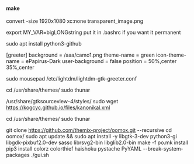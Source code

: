 #### make ####

convert -size 1920x1080 xc:none transparent_image.png

export MY_VAR=bigLONGstring
put it in .bashrc if you want it permanent

sudo apt install python3-github

[greeter]
background = /aaa/camo1.png
theme-name = green
icon-theme-name = ePapirus-Dark
user-background = false
position = 50%,center 35%,center

sudo mousepad /etc/lightdm/lightdm-gtk-greeter.conf

cd /usr/share/themes/
sudo thunar

/usr/share/gtksourceview-4/styles/
sudo wget https://kogcyc.github.io/files/kanonikal.xml

cd /usr/share/themes/
sudo thunar


git clone https://github.com/themix-project/oomox.git --recursive
cd oomox/
sudo apt update && sudo apt install -y libgtk-3-dev python3-gi libgdk-pixbuf2.0-dev sassc librsvg2-bin libglib2.0-bin
make -f po.mk install
pip3 install colorz colorthief haishoku pystache PyYAML --break-system-packages
./gui.sh 
